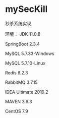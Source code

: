 # mySecKill
秒杀系统实现

环境：
JDK 11.0.8

SpringBoot 2.3.4

MySQL 5.7.33-Windows

MySQL 5.7.10-Linux

Redis 6.2.3

RabbitMQ 3.7.15

IDEA Ultimate 2019.2

MAVEN 3.6.3

CentOS 7.9
